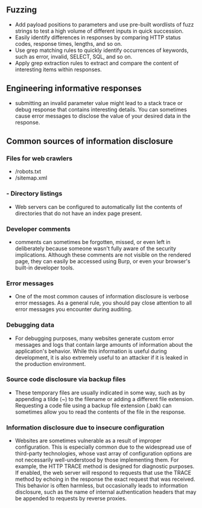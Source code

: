 ## Fuzzing
- Add payload positions to parameters and use pre-built wordlists of fuzz strings to test a high volume of different inputs in quick succession.
- Easily identify differences in responses by comparing HTTP status codes, response times, lengths, and so on.
- Use grep matching rules to quickly identify occurrences of keywords, such as error, invalid, SELECT, SQL, and so on.
- Apply grep extraction rules to extract and compare the content of interesting items within responses.

## Engineering informative responses
- submitting an invalid parameter value might lead to a stack trace or debug response that contains interesting details. You can sometimes cause error messages to disclose the value of your desired data in the response. 

## Common sources of information disclosure
### Files for web crawlers
- /robots.txt
- /sitemap.xml

### - Directory listings
- Web servers can be configured to automatically list the contents of directories that do not have an index page present.

### Developer comments
- comments can sometimes be forgotten, missed, or even left in deliberately because someone wasn't fully aware of the security implications. Although these comments are not visible on the rendered page, they can easily be accessed using Burp, or even your browser's built-in developer tools. 

### Error messages
- One of the most common causes of information disclosure is verbose error messages. As a general rule, you should pay close attention to all error messages you encounter during auditing. 

### Debugging data
- For debugging purposes, many websites generate custom error messages and logs that contain large amounts of information about the application's behavior. While this information is useful during development, it is also extremely useful to an attacker if it is leaked in the production environment.

### Source code disclosure via backup files
- These temporary files are usually indicated in some way, such as by appending a tilde (~) to the filename or adding a different file extension. Requesting a code file using a backup file extension (.bak) can sometimes allow you to read the contents of the file in the response.

### Information disclosure due to insecure configuration
- Websites are sometimes vulnerable as a result of improper configuration. This is especially common due to the widespread use of third-party technologies, whose vast array of configuration options are not necessarily well-understood by those implementing them. For example, the HTTP TRACE method is designed for diagnostic purposes. If enabled, the web server will respond to requests that use the TRACE method by echoing in the response the exact request that was received. This behavior is often harmless, but occasionally leads to information disclosure, such as the name of internal authentication headers that may be appended to requests by reverse proxies. 
